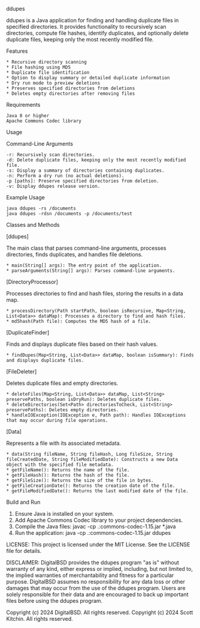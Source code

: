 ddupes

ddupes is a Java application for finding and handling duplicate files in specified directories. It provides functionality to recursively scan directories, compute file hashes, identify duplicates, and optionally delete duplicate files, keeping only the most recently modified file.

Features

    * Recursive directory scanning
    * File hashing using MD5
    * Duplicate file identification
    * Option to display summary or detailed duplicate information
    * Dry run mode to preview deletions
    * Preserves specified directories from deletions
    * Deletes empty directories after removing files

Requirements

    Java 8 or higher
    Apache Commons Codec library

Usage

Command-Line Arguments

    -r: Recursively scan directories.
    -d: Delete duplicate files, keeping only the most recently modified file.
    -s: Display a summary of directories containing duplicates.
    -n: Perform a dry run (no actual deletions).
    -p [paths]: Preserve specified directories from deletion.
    -v: Display ddupes release version.

Example Usage

    java ddupes -rs /documents
    java ddupes -rdsn /documents -p /documents/test

Classes and Methods

[ddupes]

The main class that parses command-line arguments, processes directories, finds duplicates, and handles file deletions.

    * main(String[] args): The entry point of the application.
    * parseArguments(String[] args): Parses command-line arguments.

[DirectoryProcessor]

Processes directories to find and hash files, storing the results in a data map.

    * processDirectory(Path startPath, boolean isRecursive, Map<String, List<Data>> dataMap): Processes a directory to find and hash files.
    * md5hash(Path file): Computes the MD5 hash of a file.

[DuplicateFinder]

Finds and displays duplicate files based on their hash values.

    * findDupes(Map<String, List<Data>> dataMap, boolean isSummary): Finds and displays duplicate files.

[FileDeleter]

Deletes duplicate files and empty directories.

    * deleteFiles(Map<String, List<Data>> dataMap, List<String> preservePaths, boolean isDryRun): Deletes duplicate files.
    * deleteDirectories(Set<Path> directoriesToCheck, List<String> preservePaths): Deletes empty directories.
    * handleIOException(IOException e, Path path): Handles IOExceptions that may occur during file operations.

[Data]

Represents a file with its associated metadata.

    * data(String fileName, String fileHash, Long fileSize, String fileCreatedDate, String fileModifiedDate): Constructs a new Data object with the specified file metadata.
    * getFileName(): Returns the name of the file.
    * getFileHash(): Returns the hash of the file.
    * getFileSize(): Returns the size of the file in bytes.
    * getFileCreationDate(): Returns the creation date of the file.
    * getFileModifiedDate(): Returns the last modified date of the file.

Build and Run

1. Ensure Java is installed on your system.
2. Add Apache Commons Codec library to your project dependencies.
3. Compile the Java files:
    javac -cp .:commons-codec-1.15.jar *.java
4. Run the application:
    java -cp .:commons-codec-1.15.jar ddupes

LICENSE: This project is licensed under the MIT License. See the LICENSE file for details.

DISCLAIMER: DigitalBSD provides the ddupes program "as is" without warranty of any kind, either
express or implied, including, but not limited to, the implied warranties of merchantability and fitness
for a particular purpose. DigitalBSD assumes no responsibility for any data loss or other damages
that may occur from the use of the ddupes program. Users are solely responsible for their data and are
encouraged to back up important files before using the ddupes program.

Copyright (c) 2024 DigitalBSD. All rights reserved.
Copyright (c) 2024 Scott Kitchin. All rights reserved.